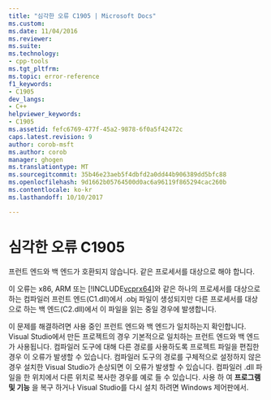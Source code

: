 ```yaml
---
title: "심각한 오류 C1905 | Microsoft Docs"
ms.custom: 
ms.date: 11/04/2016
ms.reviewer: 
ms.suite: 
ms.technology:
- cpp-tools
ms.tgt_pltfrm: 
ms.topic: error-reference
f1_keywords:
- C1905
dev_langs:
- C++
helpviewer_keywords:
- C1905
ms.assetid: fefc6769-477f-45a2-9878-6f0a5f42472c
caps.latest.revision: 9
author: corob-msft
ms.author: corob
manager: ghogen
ms.translationtype: MT
ms.sourcegitcommit: 35b46e23aeb5f4dbfd2a0dd44b906389dd5bfc88
ms.openlocfilehash: 9d1662b05764500d0ac6a96119f865294cac260b
ms.contentlocale: ko-kr
ms.lasthandoff: 10/10/2017

---
```

# <a name="fatal-error-c1905"></a>심각한 오류 C1905
프런트 엔드와 백 엔드가 호환되지 않습니다. 같은 프로세서를 대상으로 해야 합니다.  
  
 이 오류는 x86, ARM 또는 [!INCLUDE[vcprx64](../../assembler/inline/includes/vcprx64_md.md)]와 같은 하나의 프로세서를 대상으로 하는 컴파일러 프런트 엔드(C1.dll)에서 .obj 파일이 생성되지만 다른 프로세서를 대상으로 하는 백 엔드(C2.dll)에서 이 파일을 읽는 중일 경우에 발생합니다.  
  
 이 문제를 해결하려면 사용 중인 프런트 엔드와 백 엔드가 일치하는지 확인합니다. Visual Studio에서 만든 프로젝트의 경우 기본적으로 일치하는 프런트 엔드와 백 엔드가 사용됩니다. 컴파일러 도구에 대해 다른 경로를 사용하도록 프로젝트 파일을 편집한 경우 이 오류가 발생할 수 있습니다. 컴파일러 도구의 경로를 구체적으로 설정하지 않은 경우 설치한 Visual Studio가 손상되면 이 오류가 발생할 수 있습니다. 컴파일러 .dll 파일을 한 위치에서 다른 위치로 복사한 경우를 예로 들 수 있습니다. 사용 하 여 **프로그램 및 기능** 을 복구 하거나 Visual Studio를 다시 설치 하려면 Windows 제어판에서.
